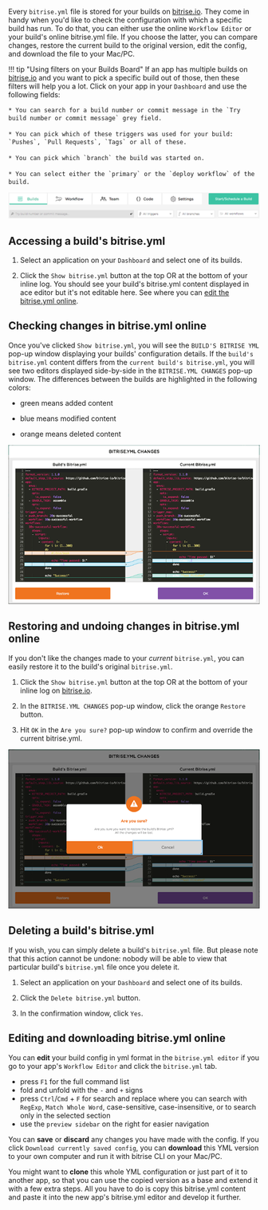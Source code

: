 
Every `bitrise.yml` file is stored for your builds on [bitrise.io](https://www.bitrise.io). They come in handy when you'd like to check the configuration with which a specific build has run. To do that, you can either use the online `Workflow Editor` or your build's online bitrise.yml file. If you choose the latter, you can compare changes, restore the current build to the original version, edit the config, and download the file to your Mac/PC.


!!! tip "Using filters on your Builds Board"
    If an app has multiple builds on [bitrise.io](https://www.bitrise.io) and you want to pick a specific build out of those, then these filters will help you a lot. Click on your app in your `Dashboard` and use the following fields:

    * You can search for a build number or commit message in the `Try build number or commit message` grey field.

    * You can pick which of these triggers was used for your build: `Pushes`, `Pull Requests`, `Tags` or all of these.

    * You can pick which `branch` the build was started on.

    * You can select either the `primary` or the `deploy workflow` of the build.


  ![Screenshot](/img/bitrise-cli-bitrise-yml/build-filters.png)


## Accessing a build's bitrise.yml

1. Select an application on your `Dashboard` and select one of its builds.

2. Click the `Show bitrise.yml` button at the top OR at the bottom of your inline log.
You should see your build's bitrise.yml content displayed in ace editor but it's not editable here. See where you can [edit the bitrise.yml online](#editing-and-downloading-bitriseyml-online).

## Checking changes in bitrise.yml online

Once you've clicked `Show bitrise.yml`, you will see the `BUILD'S BITRISE YML` pop-up window displaying your builds' configuration details. If the `build's bitrise.yml` content differs from the `current build's bitrise.yml`, you will see two editors displayed side-by-side in the `BITRISE.YML CHANGES` pop-up window. The differences between the builds are highlighted in the following colors:

- green means added content

- blue means modified content

- orange means deleted content


![Screenshot](/img/bitrise-cli-bitrise-yml/bitrise-yml-changes.png)

## Restoring and undoing changes in bitrise.yml online

If you don't like the changes made to your _current_ `bitrise.yml`, you can easily restore it to the build's original `bitrise.yml`.

1. Click the `Show bitrise.yml` button at the top OR at the bottom of your inline log on [bitrise.io](https://www.bitrise.io/).

2. In the `BITRISE.YML CHANGES` pop-up window, click the orange `Restore` button.

3. Hit `OK` in the `Are you sure?` pop-up window to confirm and override the current bitrise.yml.

![Screenshot](/img/bitrise-cli-bitrise-yml/confirm-bitrise-yml-changes.png)

## Deleting a build's bitrise.yml

If you wish, you can simply delete a build's `bitrise.yml` file. But please note that this action cannot be undone: nobody will be able to view that particular build's `bitrise.yml` file once you delete it.

1. Select an application on your `Dashboard` and select one of its builds.

1. Click the `Delete bitrise.yml` button.

1. In the confirmation window, click `Yes`.

## Editing and downloading bitrise.yml online

You can __edit__ your build config in yml format in the `bitrise.yml editor` if you go to your app's `Workflow Editor` and click the `bitrise.yml` tab.

- press `F1` for the full command list
- fold and unfold with the `-` and `+` signs
- press `Ctrl`/`Cmd` + `F` for search and replace where you can search with `RegExp`, `Match Whole Word`, case-sensitive, case-insensitive, or to search only in the selected section
- use the `preview sidebar` on the right for easier navigation

You can __save__ or __discard__ any changes you have made with the config. If you click `Download currently saved config`, you can __download__ this YML version to your own computer and run it with bitrise CLI on your Mac/PC.

You might want to __clone__ this whole YML configuration or just part of it to another app, so that you can use the copied version as a base and extend it with a few extra steps. All you have to do is copy this bitrise.yml content and paste it into the new app's bitrise.yml editor and develop it further.
